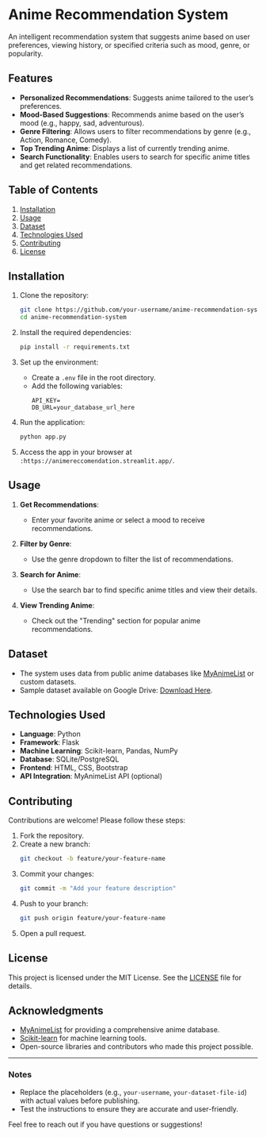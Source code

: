 # Anime Recommendation System

An intelligent recommendation system that suggests anime based on user preferences, viewing history, or specified criteria such as mood, genre, or popularity.

## Features

- **Personalized Recommendations**: Suggests anime tailored to the user’s preferences.
- **Mood-Based Suggestions**: Recommends anime based on the user’s mood (e.g., happy, sad, adventurous).
- **Genre Filtering**: Allows users to filter recommendations by genre (e.g., Action, Romance, Comedy).
- **Top Trending Anime**: Displays a list of currently trending anime.
- **Search Functionality**: Enables users to search for specific anime titles and get related recommendations.

## Table of Contents

1. [Installation](#installation)
2. [Usage](#usage)
3. [Dataset](#dataset)
4. [Technologies Used](#technologies-used)
5. [Contributing](#contributing)
6. [License](#license)

## Installation

1. Clone the repository:
   ```bash
   git clone https://github.com/your-username/anime-recommendation-system.git
   cd anime-recommendation-system
   ```

2. Install the required dependencies:
   ```bash
   pip install -r requirements.txt
   ```

3. Set up the environment:
   - Create a `.env` file in the root directory.
   - Add the following variables:
     ```env
     API_KEY=
     DB_URL=your_database_url_here
     ```

4. Run the application:
   ```bash
   python app.py
   ```

5. Access the app in your browser at `:https://animereccomendation.streamlit.app/`.

## Usage

1. **Get Recommendations**:
   - Enter your favorite anime or select a mood to receive recommendations.

2. **Filter by Genre**:
   - Use the genre dropdown to filter the list of recommendations.

3. **Search for Anime**:
   - Use the search bar to find specific anime titles and view their details.

4. **View Trending Anime**:
   - Check out the "Trending" section for popular anime recommendations.

## Dataset

- The system uses data from public anime databases like [MyAnimeList](https://myanimelist.net/) or custom datasets.
- Sample dataset available on Google Drive: [Download Here](https://drive.google.com/file/d/your-dataset-file-id/view?usp=sharing).

## Technologies Used

- **Language**: Python
- **Framework**: Flask
- **Machine Learning**: Scikit-learn, Pandas, NumPy
- **Database**: SQLite/PostgreSQL
- **Frontend**: HTML, CSS, Bootstrap
- **API Integration**: MyAnimeList API (optional)

## Contributing

Contributions are welcome! Please follow these steps:

1. Fork the repository.
2. Create a new branch:
   ```bash
   git checkout -b feature/your-feature-name
   ```
3. Commit your changes:
   ```bash
   git commit -m "Add your feature description"
   ```
4. Push to your branch:
   ```bash
   git push origin feature/your-feature-name
   ```
5. Open a pull request.

## License

This project is licensed under the MIT License. See the [LICENSE](LICENSE) file for details.

## Acknowledgments

- [MyAnimeList](https://myanimelist.net/) for providing a comprehensive anime database.
- [Scikit-learn](https://scikit-learn.org/) for machine learning tools.
- Open-source libraries and contributors who made this project possible.

---

### Notes

- Replace the placeholders (e.g., `your-username`, `your-dataset-file-id`) with actual values before publishing.
- Test the instructions to ensure they are accurate and user-friendly.

Feel free to reach out if you have questions or suggestions!


